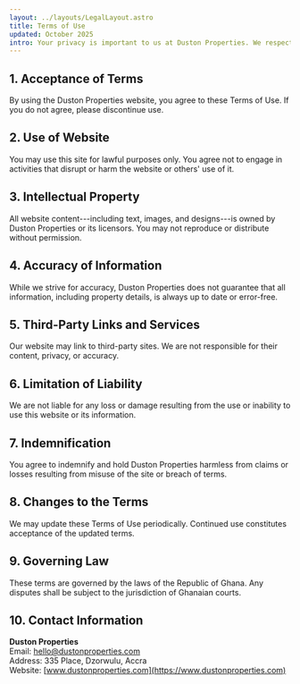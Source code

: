 ```yaml
---
layout: ../layouts/LegalLayout.astro
title: Terms of Use
updated: October 2025
intro: Your privacy is important to us at Duston Properties. We respect your privacy regarding any information we may collect from you across our website.
---
```


## 1. Acceptance of Terms

By using the Duston Properties website, you agree to these Terms of Use.
If you do not agree, please discontinue use.

## 2. Use of Website

You may use this site for lawful purposes only. You agree not to engage
in activities that disrupt or harm the website or others' use of it.

## 3. Intellectual Property

All website content---including text, images, and designs---is owned by
Duston Properties or its licensors. You may not reproduce or distribute
without permission.

## 4. Accuracy of Information

While we strive for accuracy, Duston Properties does not guarantee that
all information, including property details, is always up to date or
error-free.

## 5. Third-Party Links and Services

Our website may link to third-party sites. We are not responsible for
their content, privacy, or accuracy.

## 6. Limitation of Liability

We are not liable for any loss or damage resulting from the use or
inability to use this website or its information.

## 7. Indemnification

You agree to indemnify and hold Duston Properties harmless from claims
or losses resulting from misuse of the site or breach of terms.

## 8. Changes to the Terms

We may update these Terms of Use periodically. Continued use constitutes
acceptance of the updated terms.

## 9. Governing Law

These terms are governed by the laws of the Republic of Ghana. Any
disputes shall be subject to the jurisdiction of Ghanaian courts.

## 10. Contact Information

**Duston Properties**\
Email: <hello@dustonproperties.com>\
Address: 335 Place, Dzorwulu, Accra\
Website: [www.dustonproperties.com](https://www.dustonproperties.com)
